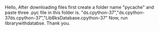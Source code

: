 Hello, After downloading files first create a folder name "pycache" and paste three .pyc file in this folder is. "ds.cpython-37","ds.cpython-37ds.cpython-37","LibBksDatabase.cpython-37" Now, run librarywithdatabse. Thank you.
